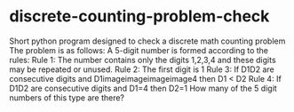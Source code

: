 # discrete-counting-problem-check
Short python program designed to check a discrete math counting problem
The problem is as follows:
A 5-digit number is formed according to the rules:
Rule 1: The number contains only the digits 1,2,3,4 and these digits may be repeated or unused.
Rule 2: The first digit is 1 
Rule 3: If D1D2 are consecutive digits and D1imageimageimageimage4 then D1 < D2
Rule 4: If D1D2 are consecutive digits and D1=4 then D2=1
How many of the 5 digit numbers of this type are there?  
